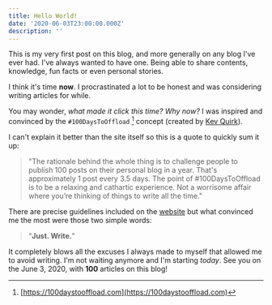 ```yaml
---
title: Hello World!
date: '2020-06-03T23:00:00.000Z'
description: ''
---
```


This is my very first post on this blog, and more generally on any blog I've ever had. I've always wanted to have one. Being able to share contents, knowledge, fun facts or even personal stories.

I think it's time **now**. I procrastinated a lot to be honest and was considering writing articles for while.

You may wonder, _what made it click this time? Why now?_
I was inspired and convinced by the `#100DaysToOffload` [^1] concept (created by [Kev Quirk](https://kevq.uk/)).

I can't explain it better than the site itself so this is a quote to quickly sum it up:

> "The rationale behind the whole thing is to challenge people to publish 100 posts on their personal blog in a year. That's approximately 1 post every 3.5 days.
> The point of #100DaysToOffload is to be a relaxing and cathartic experience. Not a worrisome affair where you’re thinking of things to write all the time."

There are precise guidelines included on the [website](https://100daystooffload.com) but what convinced me the most were those two simple words:

> “**Just. Write.**”

It completely blows all the excuses I always made to myself that allowed me to avoid writing. I'm not waiting anymore and I'm starting _today_. See you on the June 3, 2020, with **100** articles on this blog!

[^1]: [https://100daystooffload.com](https://100daystooffload.com)
